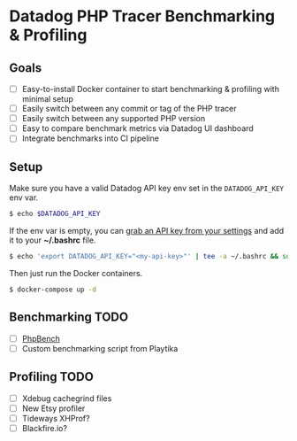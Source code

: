 # Datadog PHP Tracer Benchmarking & Profiling

## Goals

- [ ] Easy-to-install Docker container to start benchmarking & profiling with minimal setup
- [ ] Easily switch between any commit or tag of the PHP tracer
- [ ] Easily switch between any supported PHP version
- [ ] Easy to compare benchmark metrics via Datadog UI dashboard
- [ ] Integrate benchmarks into CI pipeline

## Setup

Make sure you have a valid Datadog API key env set in the `DATADOG_API_KEY` env var.

```bash
$ echo $DATADOG_API_KEY
```

If the env var is empty, you can [grab an API key from your settings](https://app.datadoghq.com/account/settings#api) and add it to your **~/.bashrc** file.

```bash
$ echo 'export DATADOG_API_KEY="<my-api-key>"' | tee -a ~/.bashrc && source ~/.bashrc
```

Then just run the Docker containers.

```bash
$ docker-compose up -d
```

## Benchmarking TODO

- [ ] [PhpBench](https://github.com/phpbench/phpbench)
- [ ] Custom benchmarking script from Playtika

## Profiling TODO

- [ ] Xdebug cachegrind files
- [ ] New Etsy profiler
- [ ] Tideways XHProf?
- [ ] Blackfire.io?
